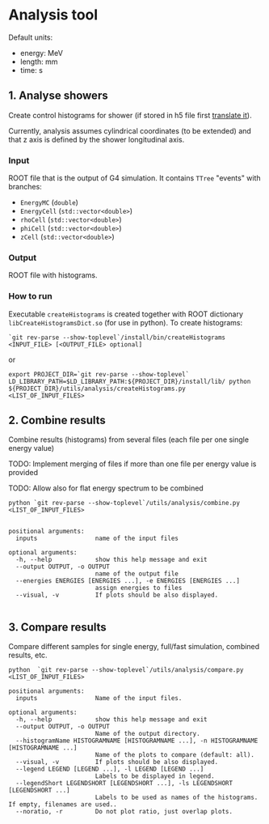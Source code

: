 # Analysis tool

Default units:
- energy: MeV
- length: mm
- time: s

## 1. Analyse showers

Create control histograms for shower (if stored in h5 file first [translate it](../h5/README.md#h5---root)).

Currently, analysis assumes cylindrical coordinates (to be extended) and that z axis is defined by the shower longitudinal axis.

### Input

ROOT file that is the output of G4 simulation. It contains `TTree` "events" with branches:

  - `EnergyMC` (`double`)
  - `EnergyCell` (`std::vector<double>`)
  - `rhoCell` (`std::vector<double>`)
  - `phiCell` (`std::vector<double>`)
  - `zCell` (`std::vector<double>`)

### Output

ROOT file with histograms.

### How to run

Executable `createHistograms` is created together with ROOT dictionary `libCreateHistogramsDict.so` (for use in python). To create histograms:

```
`git rev-parse --show-toplevel`/install/bin/createHistograms <INPUT_FILE> [<OUTPUT_FILE> optional]
```

or

```
export PROJECT_DIR=`git rev-parse --show-toplevel`
LD_LIBRARY_PATH=$LD_LIBRARY_PATH:${PROJECT_DIR}/install/lib/ python ${PROJECT_DIR}/utils/analysis/createHistograms.py <LIST_OF_INPUT_FILES>
```

## 2. Combine results

Combine results (histograms) from several files (each file per one single energy value)

TODO: Implement merging of files if more than one file per energy value is provided

TODO: Allow also for flat energy spectrum to be combined


```
python `git rev-parse --show-toplevel`/utils/analysis/combine.py <LIST_OF_INPUT_FILES>


positional arguments:
  inputs                name of the input files

optional arguments:
  -h, --help            show this help message and exit
  --output OUTPUT, -o OUTPUT
                        name of the output file
  --energies ENERGIES [ENERGIES ...], -e ENERGIES [ENERGIES ...]
                        assign energies to files
  --visual, -v          If plots should be also displayed.


```

## 3. Compare results

Compare different samples for single energy, full/fast simulation, combined results, etc.


```
python  `git rev-parse --show-toplevel`/utils/analysis/compare.py <LIST_OF_INPUT_FILES>

positional arguments:
  inputs                Name of the input files.

optional arguments:
  -h, --help            show this help message and exit
  --output OUTPUT, -o OUTPUT
                        Name of the output directory.
  --histogramName HISTOGRAMNAME [HISTOGRAMNAME ...], -n HISTOGRAMNAME [HISTOGRAMNAME ...]
                        Name of the plots to compare (default: all).
  --visual, -v          If plots should be also displayed.
  --legend LEGEND [LEGEND ...], -l LEGEND [LEGEND ...]
                        Labels to be displayed in legend.
  --legendShort LEGENDSHORT [LEGENDSHORT ...], -ls LEGENDSHORT [LEGENDSHORT ...]
                        Labels to be used as names of the histograms. If empty, filenames are used..
  --noratio, -r         Do not plot ratio, just overlap plots.

```
